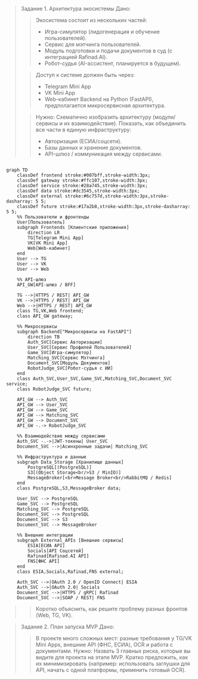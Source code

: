 >Задание 1. Архитектура экосистемы
>Дано:
>>Экосистема состоит из нескольких частей:
>>- Игра-симулятор (лидогенерация и обучение пользователей).
>>- Cервис для мэтчинга пользователей.
>>- Модуль подготовки и подачи документов в суд (с интеграцией Rafinad.AI).
>>- Робот-судья (AI-ассистент, планируется в будущем).
>
>>Доступ к системе должен быть через:
>>- Telegram Mini App
>>- VK Mini App
>>- Web-кабинет
>>Backend на Python (FastAPI), предполагается микросервисная архитектура.
>
>>Нужно:
>>Схематично изобразить архитектуру (модули/сервисы и их взаимодействие).
>>Показать, как объединить все части в единую инфраструктуру:
>>- Авторизация (ЕСИА/соцсети).
>>- Базы данных и хранение документов.
>>- API-шлюз / коммуникация между сервисами.

```mermaid

graph TD
    classDef frontend stroke:#007bff,stroke-width:3px;
    classDef gateway stroke:#ffc107,stroke-width:3px;
    classDef service stroke:#28a745,stroke-width:3px;
    classDef data stroke:#dc3545,stroke-width:3px;
    classDef external stroke:#6c757d,stroke-width:3px,stroke-dasharray: 5 5;
    classDef future stroke:#17a2b8,stroke-width:3px,stroke-dasharray: 5 5;
    %% Пользователи и фронтенды
    User[Пользователь]
    subgraph Frontends [Клиентские приложения]
        direction LR
        TG[Telegram Mini App]
        VK[VK Mini App]
        Web[Web-кабинет]
    end
    User --> TG
    User --> VK
    User --> Web

    %% API-шлюз
    API_GW[API-шлюз / BFF]

    TG -->|HTTPS / REST| API_GW
    VK -->|HTTPS / REST| API_GW
    Web -->|HTTPS / REST| API_GW
    class TG,VK,Web frontend;
    class API_GW gateway;

    %% Микросервисы
    subgraph Backend["Микросервисы на FastAPI"]
        direction TB
        Auth_SVC[Сервис Авторизации]
        User_SVC[Сервис Профилей Пользователей]
        Game_SVC[Игра-симулятор]
        Matching_SVC[Сервис Мэтчинга]
        Document_SVC[Модуль Документов]
        RobotJudge_SVC[Робот-судья с ИИ]
    end
    class Auth_SVC,User_SVC,Game_SVC,Matching_SVC,Document_SVC service;
    class RobotJudge_SVC future;

    API_GW --> Auth_SVC
    API_GW --> User_SVC
    API_GW --> Game_SVC
    API_GW --> Matching_SVC
    API_GW --> Document_SVC
    API_GW -.-> RobotJudge_SVC

    %% Взаимодействие между сервисами
    Auth_SVC -.->|JWT-токены| User_SVC
    Document_SVC -->|Асинхронные задачи| Matching_SVC

    %% Инфраструктура и данные
    subgraph Data_Storage [Хранилище данных]
        PostgreSQL[(PostgreSQL)]
        S3[(Object Storage<br/>S3 / MinIO)]
        MessageBroker[<br>Message Broker<br/>RabbitMQ / Redis]
    end
    class PostgreSQL,S3,MessageBroker data;

    User_SVC --> PostgreSQL
    Game_SVC --> PostgreSQL
    Matching_SVC --> PostgreSQL
    Document_SVC --> PostgreSQL
    Document_SVC --> S3
    Document_SVC --> MessageBroker

    %% Внешние интеграции
    subgraph External_APIs [Внешние сервисы]
        ESIA[ЕСИА API]
        Socials[API Соцсетей]
        Rafinad[Rafinad.AI API]
        FNS[ФНС API]
    end
    class ESIA,Socials,Rafinad,FNS external;

    Auth_SVC -->|OAuth 2.0 / OpenID Connect| ESIA
    Auth_SVC -->|OAuth 2.0| Socials
    Document_SVC -->|HTTPS / gRPC| Rafinad
    Document_SVC -->|SOAP / REST| FNS
```

>>Коротко объяснить, как решите проблему разных фронтов (Web, TG, VK).




>Задание 2. План запуска MVP
>Дано:
>>В проекте много сложных мест: разные требования у TG/VK Mini Apps,
>>внешние API (ФНС, ЕСИА), OCR и работа с документами.
>Нужно:
>>Назвать 3 главных риска, которые вы видите для проекта на этапе MVP.
>>Кратко предложить, как их минимизировать (например: использовать
>>заглушки для API, начать с одной платформы, применить готовый OCR).
>